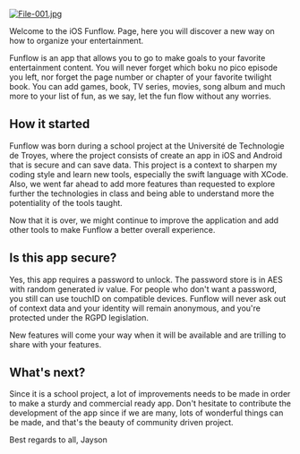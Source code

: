 [![File-001.jpg](https://i.postimg.cc/TPYsYnLm/File-001.jpg)](https://postimg.cc/LJwDxYV6/450x420)

Welcome to the iOS Funflow. Page, here you will discover a new way on how to organize your entertainment. 

Funflow is an app that allows you to go to make goals to your favorite entertainment content. You will never forget which boku no pico episode you left, nor forget the page number or chapter of your favorite twilight book. You can add games, book, TV series, movies, song album and much more to your list of fun, as we say, let the fun flow without any worries.

## How it started

Funflow was born during a school project at the Université de Technologie de Troyes, where the project consists of create an app in iOS and Android that is secure and can save data. This project is a context to sharpen my coding style and learn new tools, especially the swift language with XCode. Also, we went far ahead to add more features than requested to explore further the technologies in class and being able to understand more the potentiality of the tools taught.

Now that it is over, we might continue to improve the application and add other tools to make Funflow a better overall experience. 

## Is this app secure?

Yes, this app requires a password to unlock. The password store is in AES with random generated iv value. For people who don't want a password, you still can use touchID on compatible devices. Funflow will never ask out of context data and your identity will remain anonymous, and you're protected under the RGPD legislation.

New features will come your way when it will be available and are trilling to share with your features.

## What's next?

Since it is a school project, a lot of improvements needs to be made in order to make a sturdy and commercial ready app. Don't hesitate to contribute the development of the app since if we are many, lots of wonderful things can be made, and that's the beauty of community driven project.

Best regards to all,
Jayson
